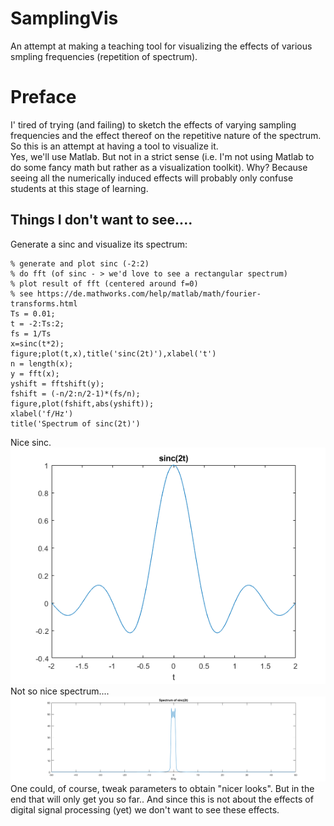 # SamplingVis
An attempt at making a teaching tool for visualizing the effects of various smpling frequencies (repetition of spectrum).

# Preface
I' tired of trying (and failing) to sketch the effects of varying sampling frequencies and the effect thereof on the repetitive nature of the spectrum. So this is an attempt at having a tool to visualize it.  
Yes, we'll use Matlab. But not in a strict sense (i.e. I'm not using Matlab to do some fancy math but rather as a visualization toolkit). Why? Because seeing all the numerically induced effects will probably only confuse students at this stage of learning.

## Things I don't want to see....
Generate a sinc and visualize its spectrum:
```
% generate and plot sinc (-2:2)
% do fft (of sinc - > we'd love to see a rectangular spectrum)
% plot result of fft (centered around f=0)
% see https://de.mathworks.com/help/matlab/math/fourier-transforms.html
Ts = 0.01;
t = -2:Ts:2;
fs = 1/Ts
x=sinc(t*2);
figure;plot(t,x),title('sinc(2t)'),xlabel('t')
n = length(x);
y = fft(x);
yshift = fftshift(y);
fshift = (-n/2:n/2-1)*(fs/n);
figure,plot(fshift,abs(yshift));
xlabel('f/Hz')
title('Spectrum of sinc(2t)')
```
Nice sinc.
![sinc(2t)](sinc(2t).png)
Not so nice spectrum.... 
![Spectrum of sinc(2t)](spectrum_sinc2t.png)  
One could, of course, tweak parameters to obtain "nicer looks". But in the end that will only get you so far.. And since this is not about the effects of digital signal processing (yet) we don't want to see these effects.
